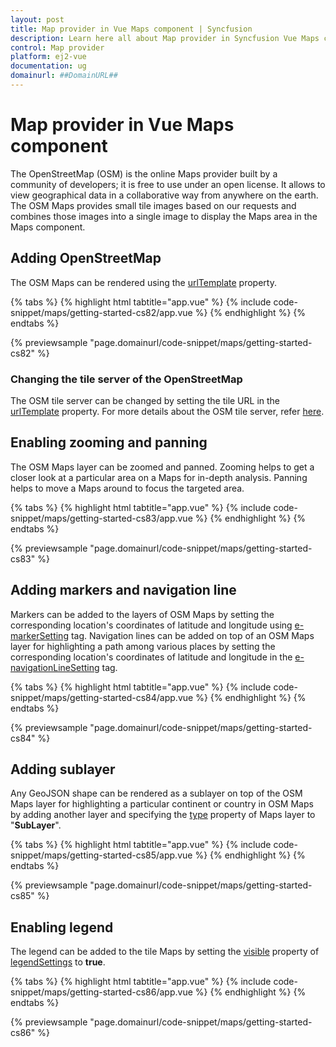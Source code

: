 ```yaml
---
layout: post
title: Map provider in Vue Maps component | Syncfusion
description: Learn here all about Map provider in Syncfusion Vue Maps component of Syncfusion Essential JS 2 and more.
control: Map provider 
platform: ej2-vue
documentation: ug
domainurl: ##DomainURL##
---
```


# Map provider in Vue Maps component

The OpenStreetMap (OSM) is the online Maps provider built by a community of developers; it is free to use under an open license. It allows to view geographical data in a collaborative way from anywhere on the earth. The OSM Maps provides small tile images based on our requests and combines those images into a single image to display the Maps area in the Maps component.

## Adding OpenStreetMap

The OSM Maps can be rendered using the [urlTemplate](https://ej2.syncfusion.com/vue/documentation/api/maps/layerSettingsModel/#urltemplate) property.

{% tabs %}
{% highlight html tabtitle="app.vue" %}
{% include code-snippet/maps/getting-started-cs82/app.vue %}
{% endhighlight %}
{% endtabs %}
        
{% previewsample "page.domainurl/code-snippet/maps/getting-started-cs82" %}

### Changing the tile server of the OpenStreetMap

The OSM tile server can be changed by setting the tile URL in the [urlTemplate](https://ej2.syncfusion.com/vue/documentation/api/maps/layerSettingsModel/#urltemplate) property. For more details about the OSM tile server, refer [here](https://wiki.openstreetmap.org/wiki/Tiles).

## Enabling zooming and panning

The OSM Maps layer can be zoomed and panned. Zooming helps to get a closer look at a particular area on a Maps for in-depth analysis. Panning helps to move a Maps around to focus the targeted area.

{% tabs %}
{% highlight html tabtitle="app.vue" %}
{% include code-snippet/maps/getting-started-cs83/app.vue %}
{% endhighlight %}
{% endtabs %}
        
{% previewsample "page.domainurl/code-snippet/maps/getting-started-cs83" %}

## Adding markers and navigation line

Markers can be added to the layers of OSM Maps by setting the corresponding location's coordinates of latitude and longitude using [e-markerSetting](https://ej2.syncfusion.com/vue/documentation/api/maps/layerSettingsModel/#markersettings) tag. Navigation lines can be added on top of an OSM Maps layer for highlighting a path among various places by setting the corresponding location's coordinates of latitude and longitude in the [e-navigationLineSetting](https://ej2.syncfusion.com/vue/documentation/api/maps/layerSettingsModel/#navigationlinesettings) tag.

{% tabs %}
{% highlight html tabtitle="app.vue" %}
{% include code-snippet/maps/getting-started-cs84/app.vue %}
{% endhighlight %}
{% endtabs %}
        
{% previewsample "page.domainurl/code-snippet/maps/getting-started-cs84" %}

## Adding sublayer

Any GeoJSON shape can be rendered as a sublayer on top of the OSM Maps layer for highlighting a particular continent or country in OSM Maps by adding another layer and specifying the [type](https://ej2.syncfusion.com/vue/documentation/api/maps/layerSettingsModel/#type) property of Maps layer to "**SubLayer**".

{% tabs %}
{% highlight html tabtitle="app.vue" %}
{% include code-snippet/maps/getting-started-cs85/app.vue %}
{% endhighlight %}
{% endtabs %}
        
{% previewsample "page.domainurl/code-snippet/maps/getting-started-cs85" %}

## Enabling legend

The legend can be added to the tile Maps by setting the [visible](https://ej2.syncfusion.com/vue/documentation/api/maps/legendSettingsModel/#visible) property of [legendSettings](https://ej2.syncfusion.com/vue/documentation/api/maps/legendSettingsModel) to **true**.

{% tabs %}
{% highlight html tabtitle="app.vue" %}
{% include code-snippet/maps/getting-started-cs86/app.vue %}
{% endhighlight %}
{% endtabs %}
        
{% previewsample "page.domainurl/code-snippet/maps/getting-started-cs86" %}